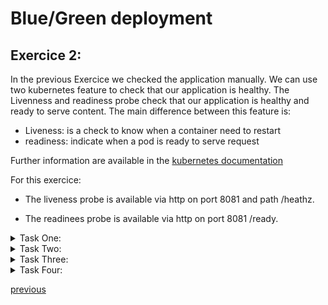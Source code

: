 # Blue/Green deployment
## Exercice 2:

In the  previous Exercice we checked the application manually. We can use two kubernetes feature to check that our application is healthy.
The Livenness and readiness probe check that our application is healthy and ready to serve content.
The main difference between this feature is: 
* Liveness: is a check to know when a container need to restart
* readiness: indicate when a pod is ready to serve request 

Further information are available in the [kubernetes documentation](https://kubernetes.io/docs/tasks/configure-pod-container/configure-liveness-readiness-startup-probes/)

For this exercice:

* The liveness probe is available via http on port 8081 and path /heathz. 

* The readinees probe is available via http on port 8081 /ready.

<details><summary>Task One:</summary>
<p>

```
In this task, we are going to discover the Liveness impact on our deployment and pipeline:

* You can add Liveness probe to the deployment pipeline in the spec section. 
The application version with broken tag response 500 on path /heathz

* Deploy this application version

* What do you observe in the infrastructure section ?
```

</p>
</details>

<details><summary>Task Two:</summary>
<p>

```
The previous pipeline fails because our container is not ready to start 

So deploy a new application version with /heathz that response 200 

* You can deploy application version V3

* What do you observe in the infrastructure section ?
```

</p>
</details>


<details><summary>Task Three:</summary>
<p>

```
The liveness probe is a flag to indicate that our container is UP, but it can't verify that our application can serve traffic

The Readiness probe can be used to check that the application critical component are ready to serve request

* Add Readiness probe to the deployment pipeline in the spec section. 

* Deploy The application version with brokenReadiness

* What do you observe in the infrastructure section? 
```

</p>
</details>


<details><summary>Task Four:</summary>
<p>

```
The previous pipeline fails because our container is not ready to serve request 

A new application version is available with /ready that response 200 

* You can deploy application version V4

* What do you observe in the infrastructure section ?
```

</p>
</details>

[previous](../exercice2/README.md)
